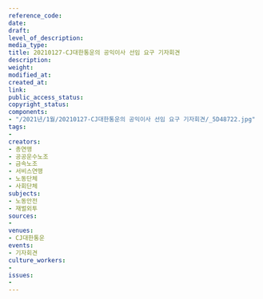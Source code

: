 ```yaml
---
reference_code: 
date: 
draft: 
level_of_description: 
media_type: 
title: 20210127-CJ대한통운의 공익이사 선임 요구 기자회견
description: 
weight: 
modified_at: 
created_at: 
link: 
public_access_status: 
copyright_status: 
components:
- "/2021년/1월/20210127-CJ대한통운의 공익이사 선임 요구 기자회견/_5D48722.jpg"
tags:
- 
creators:
- 총연맹
- 공공운수노조
- 금속노조
- 서비스연맹
- 노동단체
- 사회단체
subjects:
- 노동안전
- 재벌외투
sources:
- 
venues:
- CJ대한통운
events:
- 기자회견
culture_workers:
- 
issues:
- 
---
```

